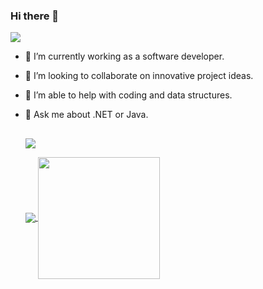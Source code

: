 ### Hi there 👋  
<div align="left"> <a href="https://www.linkedin.com/in/juan-carlos-espinoza-zumbado"><img src="https://img.shields.io/badge/-LinkedIn-2D2B55?style=flat-square&logo=linkedin&logoColor=white"/></a></div>

- 🌱 I’m currently working as a software developer.
- 🚀 I’m looking to collaborate on innovative project ideas.
- 🤔 I’m able to help with coding and data structures.
- 💬 Ask me about .NET or Java.

  <!-- - 📫 How to reach me: ...  -- >
<!-- - 😄 Pronouns: ...  -->
<!-- - ⚡ Fun fact: ... -->
 
##

<p align="left">
  <a href="https://github.com/juancespinozazumbado">
   <img align="center" src="https://github-profile-summary-cards.vercel.app/api/cards/profile-details?username=juancespinozazumbado&theme=radical"/>
</p>

<p align="left">
  <a href="https://github.com/juancespinozazumbado">
    <img align="center" src="https://github-readme-stats.vercel.app/api?username=juancespinozazumbado&show_icons=true&hide_border=true&title_color=94b4a4&amp&icon_color=FFFFFF&amp&text_color=FFFFFF&amp&bg_color=000000&count_private=true&include_all_commits=true"/>
  </a>

  <a href="https://github.com/juancespinozazumbado">
    <img align="center" height="195px" src="https://github-readme-stats.vercel.app/api/top-langs/?username=juancespinozazumbado&langs_count=18&text_color=FFFFFF&bg_color=000000&title_color=94b4a4&layout=compact&hide_border=true" />
  </a>
</p>



<br />
<!---    >
<!--
**juancespinozazumbado/juancespinozazumbado** is a ✨ _special_ ✨ repository because its `README.md` (this file) appears on your GitHub profile.

Here are some ideas to get you started:

- 🔭 I’m currently working on ...
- 🌱 I’m currently learning ...
- 👯 I’m looking to collaborate on ...
- 🤔 I’m looking for help with ...
- 💬 Ask me about ...
- 📫 How to reach me: ...
- 😄 Pronouns: ...
- ⚡ Fun fact: ...
-->
